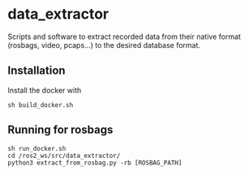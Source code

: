 # data_extractor

Scripts and software to extract recorded data from their native format (rosbags, video, pcaps...) to the desired database format.

## Installation

Install the docker with 

```
sh build_docker.sh
```

## Running for rosbags
```
sh run_docker.sh
cd /ros2_ws/src/data_extractor/
python3 extract_from_rosbag.py -rb [ROSBAG_PATH]
```